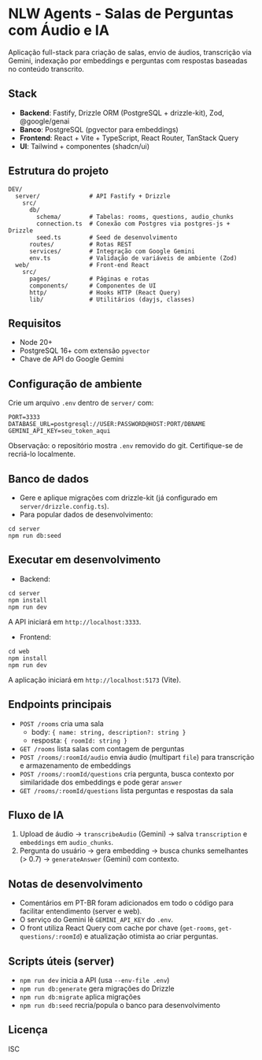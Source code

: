 # NLW Agents - Salas de Perguntas com Áudio e IA

Aplicação full-stack para criação de salas, envio de áudios, transcrição via Gemini, indexação por embeddings e perguntas com respostas baseadas no conteúdo transcrito.

## Stack
- **Backend**: Fastify, Drizzle ORM (PostgreSQL + drizzle-kit), Zod, @google/genai
- **Banco**: PostgreSQL (pgvector para embeddings)
- **Frontend**: React + Vite + TypeScript, React Router, TanStack Query
- **UI**: Tailwind + componentes (shadcn/ui)

## Estrutura do projeto
```
DEV/
  server/              # API Fastify + Drizzle
    src/
      db/
        schema/        # Tabelas: rooms, questions, audio_chunks
        connection.ts  # Conexão com Postgres via postgres-js + Drizzle
        seed.ts        # Seed de desenvolvimento
      routes/          # Rotas REST
      services/        # Integração com Google Gemini
      env.ts           # Validação de variáveis de ambiente (Zod)
  web/                 # Front-end React
    src/
      pages/           # Páginas e rotas
      components/      # Componentes de UI
      http/            # Hooks HTTP (React Query)
      lib/             # Utilitários (dayjs, classes)
```

## Requisitos
- Node 20+
- PostgreSQL 16+ com extensão `pgvector`
- Chave de API do Google Gemini

## Configuração de ambiente
Crie um arquivo `.env` dentro de `server/` com:
```
PORT=3333
DATABASE_URL=postgresql://USER:PASSWORD@HOST:PORT/DBNAME
GEMINI_API_KEY=seu_token_aqui
```

Observação: o repositório mostra `.env` removido do git. Certifique-se de recriá-lo localmente.

## Banco de dados
- Gere e aplique migrações com drizzle-kit (já configurado em `server/drizzle.config.ts`).
- Para popular dados de desenvolvimento:
```
cd server
npm run db:seed
```

## Executar em desenvolvimento
- Backend:
```
cd server
npm install
npm run dev
```
A API iniciará em `http://localhost:3333`.

- Frontend:
```
cd web
npm install
npm run dev
```
A aplicação iniciará em `http://localhost:5173` (Vite).

## Endpoints principais
- `POST /rooms` cria uma sala
  - body: `{ name: string, description?: string }`
  - resposta: `{ roomId: string }`
- `GET /rooms` lista salas com contagem de perguntas
- `POST /rooms/:roomId/audio` envia áudio (multipart `file`) para transcrição e armazenamento de embeddings
- `POST /rooms/:roomId/questions` cria pergunta, busca contexto por similaridade dos embeddings e pode gerar `answer`
- `GET /rooms/:roomId/questions` lista perguntas e respostas da sala

## Fluxo de IA
1. Upload de áudio → `transcribeAudio` (Gemini) → salva `transcription` e `embeddings` em `audio_chunks`.
2. Pergunta do usuário → gera embedding → busca chunks semelhantes (> 0.7) → `generateAnswer` (Gemini) com contexto.

## Notas de desenvolvimento
- Comentários em PT-BR foram adicionados em todo o código para facilitar entendimento (server e web).
- O serviço do Gemini lê `GEMINI_API_KEY` do `.env`.
- O front utiliza React Query com cache por chave (`get-rooms`, `get-questions/:roomId`) e atualização otimista ao criar perguntas.

## Scripts úteis (server)
- `npm run dev` inicia a API (usa `--env-file .env`)
- `npm run db:generate` gera migrações do Drizzle
- `npm run db:migrate` aplica migrações
- `npm run db:seed` recria/popula o banco para desenvolvimento

## Licença
ISC 
